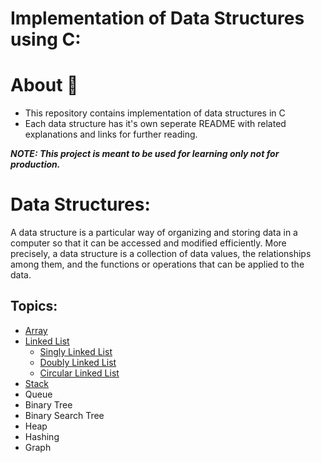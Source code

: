 # Implementation of Data Structures using C:
# About 🚀
* This repository contains implementation of data structures in C
* Each data structure has it's own seperate README with related explanations and links for further reading.<br>

<i><b>NOTE: This project is meant to be used for learning only not for production.</b></i>

# Data Structures:
<p>A data structure is a particular way of organizing and storing data in a computer so that it can be accessed and modified efficiently. More precisely, a data structure is a collection of data values, the relationships among them, and the functions or operations that can be applied to the data.</p>

## Topics:
* [Array](https://github.com/Kranthi-Guribilli/DS-Implementations-C/blob/main/1-Array.md)
* [Linked List](https://github.com/Kranthi-Guribilli/DS-Implementations-C/blob/Kranthi-Guribilli-patch-1/2-Linked%20List.md)
  * [Singly Linked List](https://github.com/Kranthi-Guribilli/DS-Implementations-C/blob/Kranthi-Guribilli-patch-1/SinglyLinkedList.c)
  * [Doubly Linked List](https://github.com/Kranthi-Guribilli/DS-Implementations-C/blob/Kranthi-Guribilli-patch-1/DoublyLL.c)
  * [Circular Linked List](https://github.com/Kranthi-Guribilli/DS-Implementations-C/blob/Kranthi-Guribilli-patch-1/CircularLL.c)
* [Stack](https://github.com/Kranthi-Guribilli/DS-Implementations-C/blob/main/3-Stack.md)
* Queue
* Binary Tree
* Binary Search Tree
* Heap
* Hashing
* Graph
